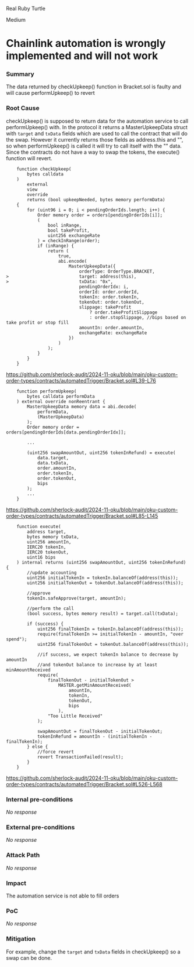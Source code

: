 Real Ruby Turtle

Medium

# Chainlink automation is wrongly implemented and will not work

### Summary

The data returned by checkUpkeep() function in Bracket.sol is faulty and will cause performUpkeep() to revert

### Root Cause

checkUpkeep() is supposed to return data for the automation service to call performUpkeep() with. In the protocol it returns a MasterUpkeepData struct with `target` and `txData` fields which are used to call the contract that will do the swap. However it currently returns those fields as address.this and "", so when performUpkeep() is called it will try to call itself with the "" data. Since the contracts do not have a way to swap the tokens, the execute() function will revert.
```solidity
    function checkUpkeep(
        bytes calldata
    )
        external
        view
        override
        returns (bool upkeepNeeded, bytes memory performData)
    {
        for (uint96 i = 0; i < pendingOrderIds.length; i++) {
            Order memory order = orders[pendingOrderIds[i]];
            (
                bool inRange,
                bool takeProfit,
                uint256 exchangeRate
            ) = checkInRange(order);
            if (inRange) {
                return (
                    true,
                    abi.encode(
                        MasterUpkeepData({
                            orderType: OrderType.BRACKET,
>                           target: address(this),
>                           txData: "0x",
                            pendingOrderIdx: i,
                            orderId: order.orderId,
                            tokenIn: order.tokenIn,
                            tokenOut: order.tokenOut,
                            slippage: takeProfit
                                ? order.takeProfitSlippage
                                : order.stopSlippage, //bips based on take profit or stop fill
                            amountIn: order.amountIn,
                            exchangeRate: exchangeRate
                        })
                    )
                );
            }
        }
    }
```
https://github.com/sherlock-audit/2024-11-oku/blob/main/oku-custom-order-types/contracts/automatedTrigger/Bracket.sol#L39-L76
```solidity
    function performUpkeep(
        bytes calldata performData
    ) external override nonReentrant {
        MasterUpkeepData memory data = abi.decode(
            performData,
            (MasterUpkeepData)
        );
        Order memory order = orders[pendingOrderIds[data.pendingOrderIdx]];

        ...

        (uint256 swapAmountOut, uint256 tokenInRefund) = execute(
            data.target,
            data.txData,
            order.amountIn,
            order.tokenIn,
            order.tokenOut,
            bips
        );
        ...
    }
```
https://github.com/sherlock-audit/2024-11-oku/blob/main/oku-custom-order-types/contracts/automatedTrigger/Bracket.sol#L85-L145
```solidity
    function execute(
        address target,
        bytes memory txData,
        uint256 amountIn,
        IERC20 tokenIn,
        IERC20 tokenOut,
        uint16 bips
    ) internal returns (uint256 swapAmountOut, uint256 tokenInRefund) {
        //update accounting
        uint256 initialTokenIn = tokenIn.balanceOf(address(this));
        uint256 initialTokenOut = tokenOut.balanceOf(address(this));

        //approve
        tokenIn.safeApprove(target, amountIn);

        //perform the call
        (bool success, bytes memory result) = target.call(txData);

        if (success) {
            uint256 finalTokenIn = tokenIn.balanceOf(address(this));
            require(finalTokenIn >= initialTokenIn - amountIn, "over spend");
            uint256 finalTokenOut = tokenOut.balanceOf(address(this));

            //if success, we expect tokenIn balance to decrease by amountIn
            //and tokenOut balance to increase by at least minAmountReceived
            require(
                finalTokenOut - initialTokenOut >
                    MASTER.getMinAmountReceived(
                        amountIn,
                        tokenIn,
                        tokenOut,
                        bips
                    ),
                "Too Little Received"
            );

            swapAmountOut = finalTokenOut - initialTokenOut;
            tokenInRefund = amountIn - (initialTokenIn - finalTokenIn);
        } else {
            //force revert
            revert TransactionFailed(result);
        }
    }
```
https://github.com/sherlock-audit/2024-11-oku/blob/main/oku-custom-order-types/contracts/automatedTrigger/Bracket.sol#L526-L568

### Internal pre-conditions

_No response_

### External pre-conditions

_No response_

### Attack Path

_No response_

### Impact

The automation service is not able to fill orders

### PoC

_No response_

### Mitigation

For example, change the `target` and `txData` fields in checkUpkeep() so a swap can be done.
